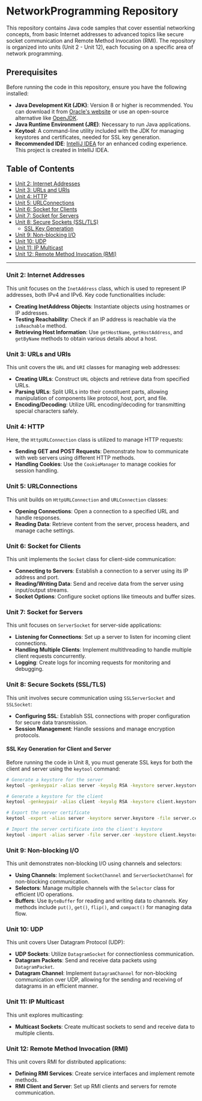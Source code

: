 # NetworkProgramming Repository

This repository contains Java code samples that cover essential networking concepts, from basic Internet addresses to advanced topics like secure socket communication and Remote Method Invocation (RMI). The repository is organized into units (Unit 2 - Unit 12), each focusing on a specific area of network programming.

## Prerequisites

Before running the code in this repository, ensure you have the following installed:

- **Java Development Kit (JDK)**: Version 8 or higher is recommended. You can download it from [Oracle's website](https://www.oracle.com/java/technologies/javase-jdk11-downloads.html) or use an open-source alternative like [OpenJDK](https://openjdk.java.net/).
- **Java Runtime Environment (JRE)**: Necessary to run Java applications.
- **Keytool**: A command-line utility included with the JDK for managing keystores and certificates, needed for SSL key generation.
- **Recommended IDE**: [IntelliJ IDEA](https://www.jetbrains.com/idea/) for an enhanced coding experience. This project is created in IntelliJ IDEA.

## Table of Contents

- [Unit 2: Internet Addresses](#unit-2-internet-addresses)
- [Unit 3: URLs and URIs](#unit-3-urls-and-uris)
- [Unit 4: HTTP](#unit-4-http)
- [Unit 5: URLConnections](#unit-5-urlconnections)
- [Unit 6: Socket for Clients](#unit-6-socket-for-clients)
- [Unit 7: Socket for Servers](#unit-7-socket-for-servers)
- [Unit 8: Secure Sockets (SSL/TLS)](#unit-8-secure-sockets-ssltls)
  - [SSL Key Generation](#ssl-key-generation-for-client-and-server)
- [Unit 9: Non-blocking I/O](#unit-9-non-blocking-io)
- [Unit 10: UDP](#unit-10-udp)
- [Unit 11: IP Multicast](#unit-11-ip-multicast)
- [Unit 12: Remote Method Invocation (RMI)](#unit-12-remote-method-invocation-rmi)

---

### Unit 2: Internet Addresses
This unit focuses on the `InetAddress` class, which is used to represent IP addresses, both IPv4 and IPv6. Key code functionalities include:
- **Creating InetAddress Objects**: Instantiate objects using hostnames or IP addresses.
- **Testing Reachability**: Check if an IP address is reachable via the `isReachable` method.
- **Retrieving Host Information**: Use `getHostName`, `getHostAddress`, and `getByName` methods to obtain various details about a host.

### Unit 3: URLs and URIs
This unit covers the `URL` and `URI` classes for managing web addresses:
- **Creating URLs**: Construct `URL` objects and retrieve data from specified URLs.
- **Parsing URLs**: Split URLs into their constituent parts, allowing manipulation of components like protocol, host, port, and file.
- **Encoding/Decoding**: Utilize URL encoding/decoding for transmitting special characters safely.

### Unit 4: HTTP
Here, the `HttpURLConnection` class is utilized to manage HTTP requests:
- **Sending GET and POST Requests**: Demonstrate how to communicate with web servers using different HTTP methods.
- **Handling Cookies**: Use the `CookieManager` to manage cookies for session handling.

### Unit 5: URLConnections
This unit builds on `HttpURLConnection` and `URLConnection` classes:
- **Opening Connections**: Open a connection to a specified URL and handle responses.
- **Reading Data**: Retrieve content from the server, process headers, and manage cache settings.

### Unit 6: Socket for Clients
This unit implements the `Socket` class for client-side communication:
- **Connecting to Servers**: Establish a connection to a server using its IP address and port.
- **Reading/Writing Data**: Send and receive data from the server using input/output streams.
- **Socket Options**: Configure socket options like timeouts and buffer sizes.

### Unit 7: Socket for Servers
This unit focuses on `ServerSocket` for server-side applications:
- **Listening for Connections**: Set up a server to listen for incoming client connections.
- **Handling Multiple Clients**: Implement multithreading to handle multiple client requests concurrently.
- **Logging**: Create logs for incoming requests for monitoring and debugging.

### Unit 8: Secure Sockets (SSL/TLS)
This unit involves secure communication using `SSLServerSocket` and `SSLSocket`:
- **Configuring SSL**: Establish SSL connections with proper configuration for secure data transmission.
- **Session Management**: Handle sessions and manage encryption protocols.

#### SSL Key Generation for Client and Server
Before running the code in Unit 8, you must generate SSL keys for both the client and server using the `keytool` command:

```bash
# Generate a keystore for the server
keytool -genkeypair -alias server -keyalg RSA -keystore server.keystore -validity 365 -storepass changeit -keypass changeit

# Generate a keystore for the client
keytool -genkeypair -alias client -keyalg RSA -keystore client.keystore -validity 365 -storepass changeit -keypass changeit

# Export the server certificate
keytool -export -alias server -keystore server.keystore -file server.cer -storepass changeit

# Import the server certificate into the client's keystore
keytool -import -alias server -file server.cer -keystore client.keystore -storepass changeit
```

### Unit 9: Non-blocking I/O
This unit demonstrates non-blocking I/O using channels and selectors:
- **Using Channels**: Implement `SocketChannel` and `ServerSocketChannel` for non-blocking communication.
- **Selectors**: Manage multiple channels with the `Selector` class for efficient I/O operations.
- **Buffers**: Use `ByteBuffer` for reading and writing data to channels. Key methods include `put()`, `get()`, `flip()`, and `compact()` for managing data flow.

### Unit 10: UDP
This unit covers User Datagram Protocol (UDP):
- **UDP Sockets**: Utilize `DatagramSocket` for connectionless communication.
- **Datagram Packets**: Send and receive data packets using `DatagramPacket`.
- **Datagram Channel**: Implement `DatagramChannel` for non-blocking communication over UDP, allowing for the sending and receiving of datagrams in an efficient manner.

### Unit 11: IP Multicast
This unit explores multicasting:
- **Multicast Sockets**: Create multicast sockets to send and receive data to multiple clients.

### Unit 12: Remote Method Invocation (RMI)
This unit covers RMI for distributed applications:
- **Defining RMI Services**: Create service interfaces and implement remote methods.
- **RMI Client and Server**: Set up RMI clients and servers for remote communication.

